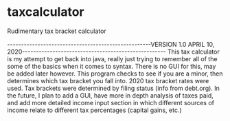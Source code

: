 # taxcalculator
Rudimentary tax bracket calculator

----------------------------------------------------VERSION 1.0 APRIL 10, 2020----------------------------------------------------
This tax calculator is my attempt to get back into java, really just trying to remember all of the some of the basics when it comes to syntax. There is no GUI for this, may be added later however. This program checks to see if you are a minor, then determines which tax bracket you fall into. 2020 tax bracket rates were used. Tax brackets were determined by filing status (info from debt.org). In the future, I plan to add a GUI, have more in depth analysis of taxes paid, and add more detailed income input section in which different sources of income relate to different tax percentages (capital gains, etc.)
